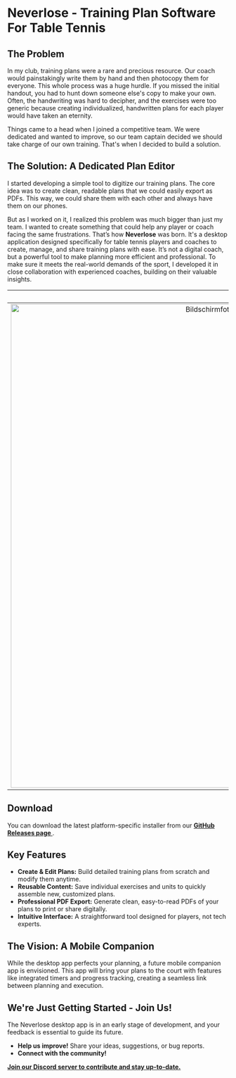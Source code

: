 # Neverlose - Training Plan Software For Table Tennis 

## The Problem

In my club, training plans were a rare and precious resource. Our coach would painstakingly write them by hand and then
photocopy them for everyone. This whole process was a huge hurdle. If you missed the initial handout, you had to hunt
down someone else's copy to make your own. Often, the handwriting was hard to decipher, and the exercises were too
generic because creating individualized, handwritten plans for each player would have taken an eternity.

Things came to a head when I joined a competitive team. We were dedicated and wanted to improve, so our team captain
decided we should take charge of our own training. That's when I decided to build a solution.

## The Solution: A Dedicated Plan Editor

I started developing a simple tool to digitize our training plans. The core idea was to create clean, readable plans
that we could easily export as PDFs. This way, we could share them with each other and always have them on our phones.

But as I worked on it, I realized this problem was much bigger than just my team. I wanted to create something that
could help any player or coach facing the same frustrations. That’s how **Neverlose** was born. It's a desktop
application designed specifically for table tennis players and coaches to create, manage, and share training plans with
ease. It’s not a digital coach, but a powerful tool to make planning more efficient and professional. To make sure it
meets the real-world demands of the sport, I developed it in close collaboration with experienced coaches, building on
their valuable insights.

|                                                                      Application                                                                       |                                                                          PDF                                                                          |
|:------------------------------------------------------------------------------------------------------------------------------------------------------:|:-----------------------------------------------------------------------------------------------------------------------------------------------------:|
| <img width="1100" alt="Bildschirmfoto 2025-06-27 um 16 14 21" src="https://github.com/user-attachments/assets/d236ea89-6dc3-419c-8915-a2f5e3e98565" /> | <img width="793" alt="Bildschirmfoto 2025-06-27 um 16 15 52" src="https://github.com/user-attachments/assets/2b07af24-495b-403e-8654-df6a3102be18" /> |

## Download

You can download the latest platform-specific installer from our **[GitHub Releases page
](https://github.com/bsommerfeld/neverlose/releases)**.

## Key Features

- **Create & Edit Plans:** Build detailed training plans from scratch and modify them anytime.
- **Reusable Content:** Save individual exercises and units to quickly assemble new, customized plans.
- **Professional PDF Export:** Generate clean, easy-to-read PDFs of your plans to print or share digitally.
- **Intuitive Interface:** A straightforward tool designed for players, not tech experts.

## The Vision: A Mobile Companion

While the desktop app perfects your planning, a future mobile companion app is envisioned. This app will bring your
plans to the court with features like integrated timers and progress tracking, creating a seamless link between planning
and execution.

## We're Just Getting Started - Join Us!

The Neverlose desktop app is in an early stage of development, and your feedback is essential to guide its future.

- **Help us improve!** Share your ideas, suggestions, or bug reports.
- **Connect with the community!**

[**Join our Discord server to contribute and stay up-to-date.**](https://discord.gg/spJkX947)
